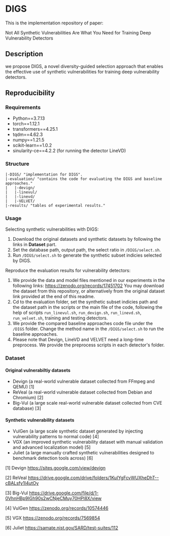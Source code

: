 # DIGS #

This is the implementation repository of paper: 

Not All Synthetic Vulnerabilities Are What You Need for Training Deep Vulnerability Detectors


## Description ##

we propose DIGS, a novel diversity-guided selection approach that enables the effective use of synthetic vulnerabilities for training deep vulnerability detectors.

## Reproducibility ##
### Requirements ###
- Python==3.7.13
- torch==1.12.1
- transformers==4.25.1
- tqdm==4.62.3
- numpy==1.21.5
- scikit-learn==1.0.2
- sinularity-ce==4.2.2 (for running the detector LineVD)

### Structure ###
    |-DIGS/ "implementation for DIGS".
    |-evaluation/ "contains the code for evaluating the DIGS and baseline approaches."
    |   |-devign/ 
    |   |-linevul/
    |   |-linevd/
    |   |-VELVET/
    |-results/ "tables of experimental results."

### Usage ###
Selecting synthetic vulnerabilities with DIGS:
1. Download the original datasets and synthetic datasets by following the links in **Dataset** part. 
2. Set the database path, output path, the select ratio in `/DIGS/select.sh`.
3. Run `/DIGS/select.sh` to generate the synthetic subset indicies selected by DIGS.

Reproduce the evaluation results for vulnerability detectors:
1. We provide the data and model files mentioned in our experiments in the following links: https://zenodo.org/records/17451702 You may download the dataset from this repository, or alternatively from the original dataset link provided at the end of this readme.
2. Cd to the evaluation folder, set the synthetic subset indicies path and the dataset path in the scripts or the main file of the code, following the help of scripts `run_linevul.sh`, `run_devign.sh`, `run_linevd.sh`, `run_velvet.sh`, training and testing detectors. 
3. We provide the compared baseline approaches code file under the `/DIGS` folder. Change the method name in the `/DIGS/select.sh` to run the baseline approaches.
4. Please note that Devign, LineVD and VELVET need a long-time preprocess. We provide the preprocess scripts in each detector's folder.

### Dataset ###

#### Original vulnerabiltiy datasets ####

- Devign (a real-world vulnerable dataset collected from FFmpeg and QEMU) [1]
- ReVeal (a real-world vulnerable dataset collected from Debian and Chromium) [2]
- Big-Vul (a large scale real-world vulnerable dataset collected from CVE database) [3]

#### Synthetic vulnerability datasets ####

- VulGen (a large scale synthetic dataset generated by injecting vulnerability patterns to normal code) [4]
- VGX (an improved synthetic vulnerability dataset with manual validation and advanced localization model) [5]
- Juliet (a large manually crafted synthetic vulnerabilities designed to benchmark detection tools across) [6]

[1] Devign https://sites.google.com/view/devign

[2] ReVeal https://drive.google.com/drive/folders/1KuIYgFcvWUXheDhT--cBALsfy1I4utOy

[3] Big-Vul https://drive.google.com/file/d/1-0VhnHBp9IGh90s2wCNjeCMuy70HPl8X/view

[4] VulGen https://zenodo.org/records/10574446

[5] VGX https://zenodo.org/records/7569854

[6] Juliet https://samate.nist.gov/SARD/test-suites/112